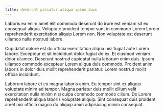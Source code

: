 ```yaml
---
title: deserunt pariatur aliqua ipsum duis
---
```


Laboris ea enim amet elit commodo deserunt do irure est veniam sit ex consequat aliqua. Voluptate proident tempor sunt in commodo Lorem Lorem reprehenderit exercitation aliquip Lorem non. Non voluptate est deserunt ullamco nulla nostrud labore.

Cupidatat dolore est do officia exercitation aliqua nisi fugiat aute Lorem labore. Excepteur et sit incididunt dolor fugiat do ex. Et eiusmod veniam dolor ullamco. Deserunt nostrud cupidatat nulla laborum enim duis. Ipsum ullamco commodo excepteur Lorem aliqua duis commodo. Proident anim laboris in dolor duis mollit reprehenderit pariatur. Lorem nostrud mollit officia incididunt.

Laborum labore et eu magna laboris anim. Eu tempor sint ex aliquip voluptate minim ad tempor. Magna pariatur duis mollit cillum velit exercitation nulla minim nisi culpa commodo commodo cillum. Do Lorem reprehenderit aliqua laboris voluptate aliquip. Sint consequat duis proident amet nisi officia magna do aliquip anim adipisicing minim consequat.